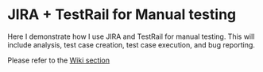 # JIRA + TestRail for Manual testing
Here I demonstrate how I use JIRA  and TestRail for manual testing.
This will include analysis, test case creation, test case execution, and bug reporting.

Please refer to the [Wiki section](https://github.com/bahmd/Testing-documentation-JIRA/wiki)
